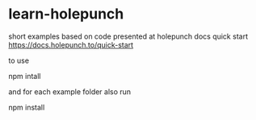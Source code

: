 # learn-holepunch
short examples based on code presented at holepunch docs quick start https://docs.holepunch.to/quick-start



to use

npm intall


and for each example folder also run


npm install  